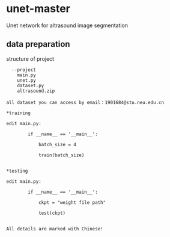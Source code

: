 # unet-master
Unet network for altrasound image segmentation
## data preparation
structure of project
```
  --project
  	main.py
	unet.py
	dataset.py
  	altrasound.zip

all dataset you can access by email：1901684@stu.neu.edu.cn

*training

edit main.py:

		if __name__ == '__main__':
		
    		batch_size = 4
		
    		train(batch_size)


*testing

edit main.py:

		if __name__ == '__main__':
		
			ckpt = "weight file path"
			
			test(ckpt)


All details are marked with Chinese!

